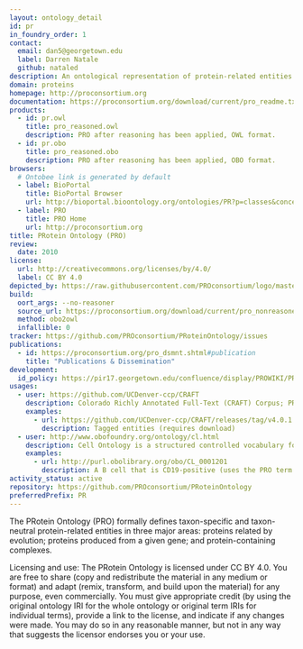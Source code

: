 ```yaml
---
layout: ontology_detail
id: pr
in_foundry_order: 1
contact:
  email: dan5@georgetown.edu
  label: Darren Natale
  github: nataled
description: An ontological representation of protein-related entities
domain: proteins
homepage: http://proconsortium.org
documentation: https://proconsortium.org/download/current/pro_readme.txt
products:
  - id: pr.owl
    title: pro_reasoned.owl
    description: PRO after reasoning has been applied, OWL format.
  - id: pr.obo
    title: pro_reasoned.obo
    description: PRO after reasoning has been applied, OBO format.
browsers:
  # Ontobee link is generated by default
  - label: BioPortal
    title: BioPortal Browser
    url: http://bioportal.bioontology.org/ontologies/PR?p=classes&conceptid=http://purl.obolibrary.org/obo/PR_000000001
  - label: PRO
    title: PRO Home
    url: http://proconsortium.org
title: PRotein Ontology (PRO)
review:
  date: 2010
license:
  url: http://creativecommons.org/licenses/by/4.0/
  label: CC BY 4.0
depicted_by: https://raw.githubusercontent.com/PROconsortium/logo/master/PROlogo_small.png
build:
  oort_args: --no-reasoner
  source_url: https://proconsortium.org/download/current/pro_nonreasoned.obo
  method: obo2owl
  infallible: 0
tracker: https://github.com/PROconsortium/PRoteinOntology/issues
publications:
  - id: https://proconsortium.org/pro_dsmnt.shtml#publication
    title: "Publications & Dissemination"
development:
  id_policy: https://pir17.georgetown.edu/confluence/display/PROWIKI/PRO+PURLs
usages:
  - user: https://github.com/UCDenver-ccp/CRAFT
    description: Colorado Richly Annotated Full-Text (CRAFT) Corpus; PRO is used for entity tagging and annotation
    examples:
      - url: https://github.com/UCDenver-ccp/CRAFT/releases/tag/v4.0.1
        description: Tagged entities (requires download)
  - user: http://www.obofoundry.org/ontology/cl.html
    description: Cell Ontology is a structured controlled vocabulary for cell types in animals; PRO is used for cell type definitions
    examples:
      - url: http://purl.obolibrary.org/obo/CL_0001201
        description: A B cell that is CD19-positive (uses the PRO term for non-species-specific CD19 molecule, PR:000001002)
activity_status: active
repository: https://github.com/PROconsortium/PRoteinOntology
preferredPrefix: PR
---
```


The PRotein Ontology (PRO) formally defines taxon-specific and taxon-neutral protein-related entities in three major areas: proteins related by evolution; proteins produced from a given gene; and protein-containing complexes.

Licensing and use: The PRotein Ontology is licensed under CC BY 4.0. You are free to share (copy and redistribute the material in any medium or format) and adapt (remix, transform, and build upon the material) for any purpose, even commercially. You must give appropriate credit (by using the original ontology IRI for the whole ontology or original term IRIs for individual terms), provide a link to the license, and indicate if any changes were made. You may do so in any reasonable manner, but not in any way that suggests the licensor endorses you or your use.
